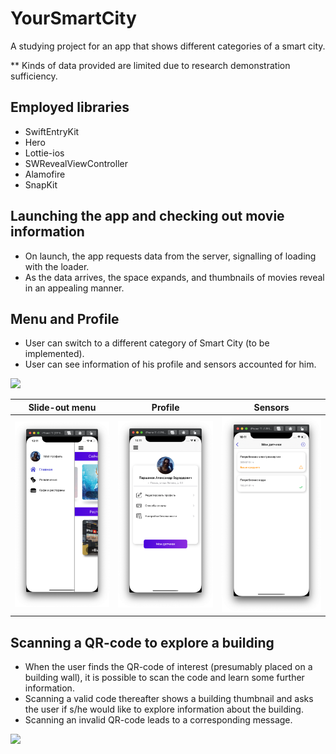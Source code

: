 # YourSmartCity
A studying project for an app that shows different categories of a smart city. 

** Kinds of data provided are limited due to research demonstration sufficiency.

## Employed libraries
* SwiftEntryKit
* Hero
* Lottie-ios
* SWRevealViewController
* Alamofire
* SnapKit

## Launching the app and checking out movie information
* On launch, the app requests data from the server, signalling of loading with the loader. 
* As the data arrives, the space expands, and thumbnails of movies reveal in an appealing manner.

## Menu and Profile
* User can switch to a different category of Smart City (to be implemented).
* User can see information of his profile and sensors accounted for him.
<img src="Images/Home GIF.gif" width= 400> 

Slide-out menu             |  Profile |  Sensors 
:-------------------------:|:-------------------------:|:-------------------------:
<img src="Images/Menu.png" width= 300>   |  <img src="Images/Profile.png" width= 300>  |  <img src="Images/Sensors.png" width= 300> 

## Scanning a QR-code to explore a building
* When the user finds the QR-code of interest (presumably placed on a building wall), it is possible to scan the code and learn some further information.
* Scanning a valid code thereafter shows a building thumbnail and asks the user if s/he would like to explore information about the building.
* Scanning an invalid QR-code leads to a corresponding message.
<img src="Images/Scan GIF.gif" width= 370> 
